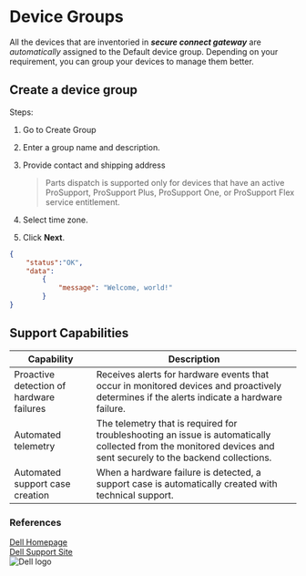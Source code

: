 # Device Groups
All the devices that are inventoried in ___secure connect gateway___ are *automatically* assigned to the Default device group. Depending on your requirement, you can group your devices to manage them better.
## Create a device group

Steps:
1. Go to Create Group
2. Enter a group name and description.
3. Provide contact and shipping address
    > Parts dispatch is supported only for devices that have an active ProSupport, ProSupport Plus, ProSupport One, or ProSupport Flex service entitlement.

4. Select time zone.
5. Click **Next**.

```json
{
    "status":"OK",
    "data":
        {
            "message": "Welcome, world!"
        }
}
```

## Support Capabilities

Capability | Description |
--- | --- | 
Proactive detection of hardware failures | Receives alerts for hardware events that occur in monitored devices and proactively determines if the alerts indicate a hardware failure.
Automated telemetry | The telemetry that is required for troubleshooting an issue is automatically collected from the monitored devices and sent securely to the backend collections.
Automated support case creation | When a hardware failure is detected, a support case is automatically created with technical support. |

### References
[Dell Homepage](https://www.dell.com)   
[Dell Support Site](https://www.dell.com/support)   
![Dell logo](https://www.bing.com/images/search?view=detailV2&ccid=hCmjYVL1&id=ECFF273D311EAD79672B708A4F9D04BA7CF73B6A&thid=OIP.hCmjYVL13ZIsrZcOEYJaJAHaEK&mediaurl=https%3a%2f%2fkoreaprofessional.com%2fwp-content%2fuploads%2f2020%2f12%2fDell-Logo.png&exph=2160&expw=3840&q=dell+logo&simid=608053801760853141&FORM=IRPRST&ck=67DB0F565F05CA96ADE199A860DEA08D&selectedIndex=0&idpp=overlayview&ajaxhist=0&ajaxserp=0)
